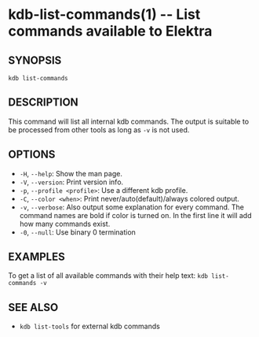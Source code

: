 # kdb-list-commands(1) -- List commands available to Elektra

## SYNOPSIS

`kdb list-commands`

## DESCRIPTION

This command will list all internal kdb commands.
The output is suitable to be processed from other
tools as long as `-v` is not used.

## OPTIONS

- `-H`, `--help`:
  Show the man page.
- `-V`, `--version`:
  Print version info.
- `-p`, `--profile <profile>`:
  Use a different kdb profile.
- `-C`, `--color <when>`:
  Print never/auto(default)/always colored output.
- `-v`, `--verbose`:
  Also output some explanation for every
  command. The command names are bold if
  color is turned on. In the first line
  it will add how many commands exist.
- `-0`, `--null`:
  Use binary 0 termination

## EXAMPLES

To get a list of all available commands with their help text:
`kdb list-commands -v`

## SEE ALSO

- `kdb list-tools` for external kdb commands
